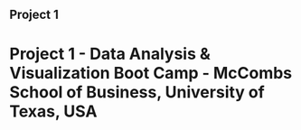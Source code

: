## Project 1
# Project 1 - Data Analysis &amp; Visualization Boot Camp - McCombs School of Business, University of Texas, USA
